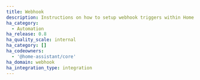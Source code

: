 ```yaml
---
title: Webhook
description: Instructions on how to setup webhook triggers within Home Assistant.
ha_category:
  - Automation
ha_release: 0.8
ha_quality_scale: internal
ha_category: []
ha_codeowners:
  - '@home-assistant/core'
ha_domain: webhook
ha_integration_type: integration
---
```


<script>location.href = '/docs/automation/trigger/#webhook-trigger';</script>
